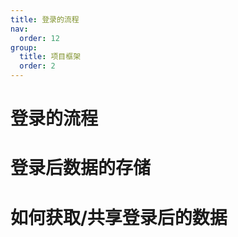 ```yaml
---
title: 登录的流程
nav:
  order: 12
group:
  title: 项目框架
  order: 2
---
```


# 登录的流程

# 登录后数据的存储

# 如何获取/共享登录后的数据
